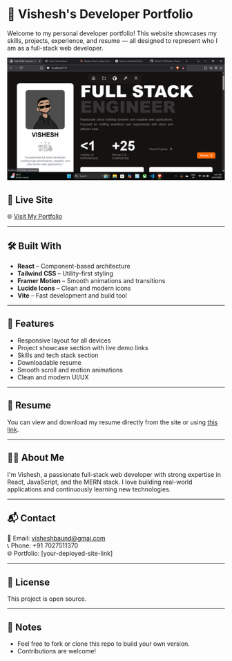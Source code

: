 # 💼 Vishesh's Developer Portfolio

Welcome to my personal developer portfolio! This website showcases my skills, projects, experience, and resume — all designed to represent who I am as a full-stack web developer.

![Portfolio Screenshot](<./public/2025-06-15%20(1).png>)

## 🚀 Live Site

🌐 [Visit My Portfolio](https://your-portfolio-link.vercel.app)

---

## 🛠️ Built With

- **React** – Component-based architecture
- **Tailwind CSS** – Utility-first styling
- **Framer Motion** – Smooth animations and transitions
- **Lucide Icons** – Clean and modern icons
- **Vite** – Fast development and build tool

---

## 📂 Features

- Responsive layout for all devices
- Project showcase section with live demo links
- Skills and tech stack section
- Downloadable resume
- Smooth scroll and motion animations
- Clean and modern UI/UX

---

## 📄 Resume

You can view and download my resume directly from the site or using [this link](./public/vishu_resume.pdf).

---

## 🧑‍💻 About Me

I'm Vishesh, a passionate full-stack web developer with strong expertise in React, JavaScript, and the MERN stack. I love building real-world applications and continuously learning new technologies.

---

## 📬 Contact

📧 Email: [visheshbaund@gmai.com](mailto:visheshbaund@gmai.com)  
📞 Phone: +91 7027511370  
🌐 Portfolio: [your-deployed-site-link]

---

## 📝 License

This project is open source.

---

## 📌 Notes

- Feel free to fork or clone this repo to build your own version.
- Contributions are welcome!
